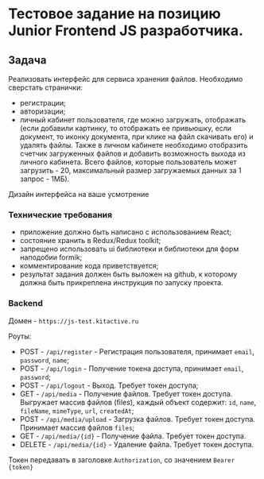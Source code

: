 # Тестовое задание на позицию Junior Frontend JS разработчика.

## Задача

Реализовать интерфейс для сервиса хранения файлов.
Необходимо сверстать странички:
- регистрации;
- авторизации;
- личный кабинет пользователя, где можно загружать, отображать (если добавили картинку, то отображать ее привьюшку, если документ, то иконку документа, при клике на файл скачивать его) и удалять файлы. Также в личном кабинете необходимо отобразить счетчик загруженных файлов и добавить возможность выхода из личного кабинета. Всего файлов, которые пользователь может загрузить - 20, максимальный размер загружаемых данных за 1 запрос - 1MБ).

Дизайн интерфейса на ваше усмотрение

### Технические требования

- приложение должно быть написано с использованием React;
- состояние хранить в Redux/Redux toolkit;
- запрещено использовать ui библиотеки и библиотеки для форм наподобии formik;
- комментирование кода приветствуется;
- результат задания должен быть выложен на github, к которому должна быть прикреплена инструкция по запуску проекта.

### Backend

Домен - `https://js-test.kitactive.ru`

Роуты:

- POST - `/api/register` - Регистрация пользователя, принимает `email`, `password`, `name`;
- POST - `/api/login` - Получение токена доступа, принимает `email`, `password`;
- POST - `/api/logout` - Выход. Требует токен доступа;
- GET - `/api/media` - Получение файлов. Требует токен доступа. Выгружает массив файлов (files), каждый объект содержит: `id`, `name`, `fileName`, `mimeType`, `url`, `createdAt`;
- POST - `/api/media/upload` - Загрузка файлов. Требует токен доступа. Принимает массив файлов `files`;
- GET - `/api/media/{id}` - Получение файла. Требует токен доступа.
- DELETE - `/api/media/{id}` - Удаление файла. Требует токен доступа.

Токен передавать в заголовке `Authorization`, со значением `Bearer {token}`
